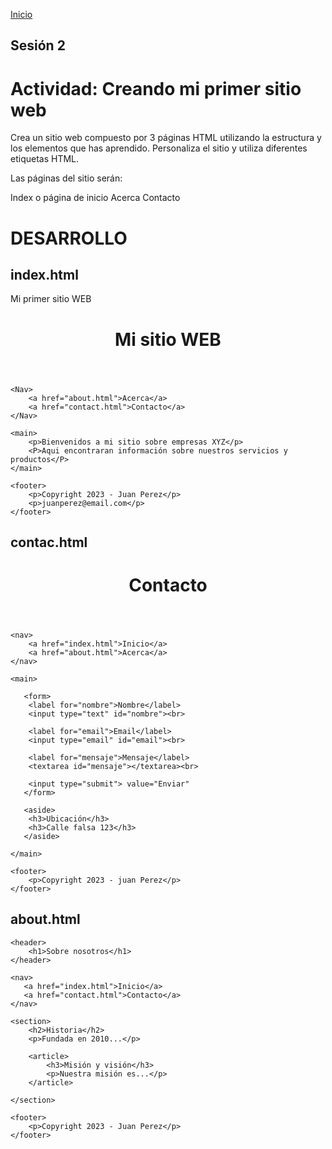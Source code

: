 <!-- No borrar o modificar -->
[Inicio](./index.md)

## Sesión 2


<!-- Su documentación aquí -->
# Actividad: Creando mi primer sitio web
Crea un sitio web compuesto por 3 páginas HTML utilizando la estructura y los elementos que has aprendido. Personaliza el sitio y utiliza diferentes etiquetas HTML.

Las páginas del sitio serán:

Index o página de inicio
Acerca
Contacto

# DESARROLLO

## index.html

<!DOCTYPE html>
<html lang="en">
<head>
    <meta charset="UTF-8">
    <meta name="viewport" content="width=, initial-scale=1.0">
    <title>Document</title>
</head>Mi primer sitio WEB</head>
<body>
    <header>
        <h1>Mi sitio WEB</h1>
    </header>

    <Nav>
        <a href="about.html">Acerca</a>
        <a href="contact.html">Contacto</a>
    </Nav>

    <main>
        <p>Bienvenidos a mi sitio sobre empresas XYZ</p>
        <P>Aqui encontraran información sobre nuestros servicios y productos</P>
    </main>

    <footer>
        <p>Copyright 2023 - Juan Perez</p>
        <p>juanperez@email.com</p>
    </footer>

</body>

</html>

## contac.html

<!DOCTYPE html>
<html lang="en">
<head>
    <meta charset="UTF-8">
    <meta name="viewport" content="width=device-width, initial-scale=1.0">
    <title>Document</title>
</head>
<title>Contacto</title>
</head>

<body>
    <header>
        <h1>Contacto</h1>
    </header>

    <nav>
        <a href="index.html">Inicio</a>
        <a href="about.html">Acerca</a>
    </nav>

    <main>
        
       <form>
        <label for="nombre">Nombre</label>
        <input type="text" id="nombre"><br>

        <label for="email">Email</label>
        <input type="email" id="email"><br>

        <label for="mensaje">Mensaje</label>
        <textarea id="mensaje"></textarea><br>

        <input type="submit"> value="Enviar"
       </form>

       <aside>
        <h3>Ubicación</h3>
        <h3>Calle falsa 123</h3>
       </aside>

    </main>

    <footer>
        <p>Copyright 2023 - juan Perez</p>
    </footer>
    
</body>

</html>

## about.html

<!DOCTYPE html>
<html lang="en">
<head>
    <meta charset="UTF-8">
    <meta name="viewport" content="width=device-width, initial-scale=1.0">
    <title>Document</title>
</head> 
<title>Sobre nosotros</title>
</head>

<body>

    <header>
        <h1>Sobre nosotros</h1>
    </header>

    <nav>
       <a href="index.html">Inicio</a> 
       <a href="contact.html">Contacto</a>
    </nav>

    <section>
        <h2>Historia</h2>
        <p>Fundada en 2010...</p>

        <article>
            <h3>Misión y visión</h3>
            <p>Nuestra misión es...</p>
        </article>

    </section>

    <footer>
        <p>Copyright 2023 - Juan Perez</p>
    </footer>

</body>

</html>